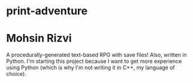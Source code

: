 # print-adventure
# Mohsin Rizvi
A procedurally-generated text-based RPG with save files! Also, written
in Python. I'm starting this project because I want to get more experience
using Python (which is why I'm not writing it in C++, my language of
choice).
